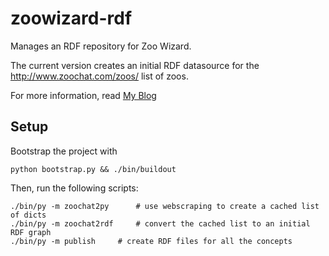 zoowizard-rdf
=============

Manages an RDF repository for Zoo Wizard.

The current version creates an initial RDF datasource for the http://www.zoochat.com/zoos/ list of zoos.

For more information, read [My Blog](http://blog.publysher.nl/2012/08/using-rdf-to-populate-zoowizard-case.html)


Setup
-----

Bootstrap the project with 

	python bootstrap.py && ./bin/buildout

Then, run the following scripts:

	./bin/py -m zoochat2py		# use webscraping to create a cached list of dicts
	./bin/py -m zoochat2rdf		# convert the cached list to an initial RDF graph
	./bin/py -m publish		# create RDF files for all the concepts
